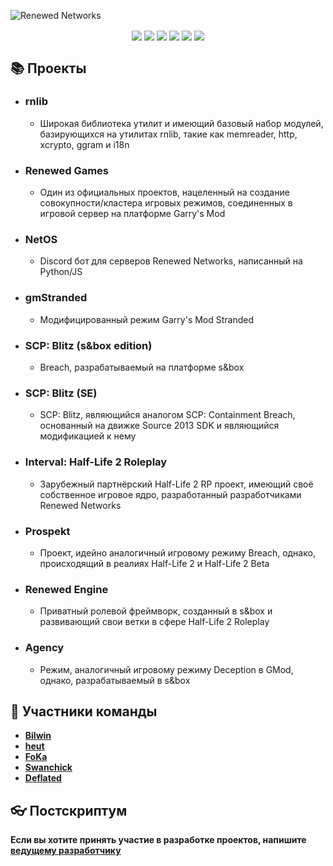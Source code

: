 ![Renewed Networks](https://i.imgur.com/65IlJTm.png)
<p align="center">
<a href="https://renewed.network"><img align="center" src="https://img.shields.io/badge/Renewed%20Networks-0077ff?style=for-the-badge&logo=readthedocs&logoColor=white"/></a>
<a href="https://vk.com/club169420266"><img align="center" src="https://img.shields.io/badge/vkontakte-0077ff?style=for-the-badge&logo=vk"/></a>
<a href="https://github.com/renewed-network"><img align="center" src="https://img.shields.io/badge/GitHub-171a21?style=for-the-badge&logo=github"/></a>
<a href="https://steamcommunity.com/groups/renewed_networks"><img align="center" src="https://img.shields.io/badge/Steam-2a475e?style=for-the-badge&logo=steam"/></a>
<a href="https://discord.gg/4MBuAKJGYR"><img align="center" src="https://img.shields.io/badge/Discord-%237289da?style=for-the-badge&logo=discord&logoColor=white"/></a>
<a href="https://www.youtube.com/channel/UCfTGiEu2wfXTPpEoChq2fgg"><img align="center" src="https://img.shields.io/badge/YouTube-FF0000?style=for-the-badge&logo=youtube&logoColor=white"/></a>
</p>

## 📚 Проекты
- ### <b>rnlib</b>
  - Широкая библиотека утилит и имеющий базовый набор модулей, базирующихся на утилитах rnlib, такие как memreader, http, xcrypto, ggram и i18n
- ### <b>Renewed Games</b>
  - Один из официальных проектов, нацеленный на создание совокупности/кластера игровых режимов, соединенных в игровой сервер на платформе Garry's Mod
- ### <b>NetOS</b>
  - Discord бот для серверов Renewed Networks, написанный на Python/JS
- ### <b>gmStranded</b>
  - Модифицированный режим Garry's Mod Stranded
- ### <b>SCP: Blitz (s&box edition)</b>
  - Breach, разрабатываемый на платформе s&box
- ### <b>SCP: Blitz (SE)</b>
  - SCP: Blitz, являющийся аналогом SCP: Containment Breach, основанный на движке Source 2013 SDK и являющийся модификацией к нему
- ### <b>Interval: Half-Life 2 Roleplay</b>
  - Зарубежный партнёрский Half-Life 2 RP проект, имеющий своё собственное игровое ядро, разработанный разработчиками Renewed Networks
- ### <b>Prospekt</b>
  - Проект, идейно аналогичный игровому режиму Breach, однако, происходящий в реалиях Half-Life 2 и Half-Life 2 Beta
- ### <b>Renewed Engine</b>
  - Приватный ролевой фреймворк, созданный в s&box и развивающий свои ветки в сфере Half-Life 2 Roleplay
- ### <b>Agency</b>
  - Режим, аналогичный игровому режиму Deception в GMod, однако, разрабатываемый в s&box

## 🔆 Участники команды
- <b>[Bilwin](http://steamcommunity.com/profiles/76561198799754743)</b>
- <b>[heut](http://steamcommunity.com/profiles/76561198414640282)</b>
- <b>[FoKa](http://steamcommunity.com/profiles/76561198843557555)</b>
- <b>[Swanchick](http://steamcommunity.com/profiles/76561198032071176)</b>
- <b>[Deflated](http://steamcommunity.com/profiles/76561198077046155)</b>

## :eyeglasses: Постскриптум
<b>Если вы хотите принять участие в разработке проектов, напишите [ведущему разработчику](https://steamcommunity.com/id/bilwin/)</b>
